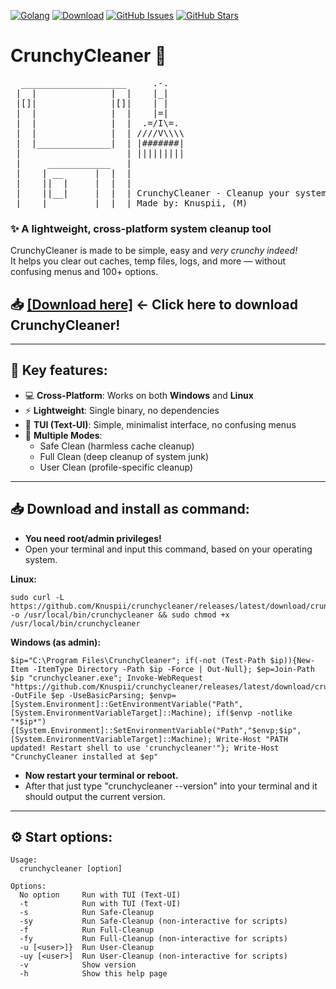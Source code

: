 [![Golang](https://img.shields.io/static/v1?label=Made%20with&message=Go&logo=go&color=007ACC)](https://go.dev/)
[![Download](https://img.shields.io/github/downloads/knuspii/crunchycleaner/total?color=green)](https://github.com/knuspii/crunchycleaner/releases)
[![GitHub Issues](https://img.shields.io/github/issues/knuspii/crunchycleaner)](https://github.com/knuspii/crunchycleaner/issues)
[![GitHub Stars](https://img.shields.io/github/stars/knuspii/crunchycleaner?style=social)](https://github.com/knuspii/crunchycleaner/stargazers)

<h1>CrunchyCleaner 🧹</h1>

<p align="center">
<pre>
  ____________________     .-.
 |  |              |  |    |_|
 |[]|              |[]|    | |
 |  |              |  |    |=|
 |  |              |  |  .=/I\=.
 |  |              |  | ////V\\\\
 |  |______________|  | |#######|
 |                    | |||||||||
 |     ____________   |
 |    | __      |  |  |
 |    ||  |     |  |  |
 |    ||__|     |  |  | CrunchyCleaner - Cleanup your system!
 |____|_________|__|__| Made by: Knuspii, (M)
</pre>
</p>

### ✨ A lightweight, cross-platform system cleanup tool
CrunchyCleaner is made to be simple, easy and *very crunchy indeed!*\
It helps you clear out caches, temp files, logs, and more — without confusing menus and 100+ options.


## 📥 [[Download here]](https://github.com/Knuspii/crunchycleaner/releases) <- Click here to download CrunchyCleaner!

---

## 🔑 Key features:

- 💻 **Cross-Platform**: Works on both **Windows** and **Linux**
- ⚡ **Lightweight**: Single binary, no dependencies
- 🎨 **TUI (Text-UI)**: Simple, minimalist interface, no confusing menus
- 🧹 **Multiple Modes**:
  - Safe Clean (harmless cache cleanup)
  - Full Clean (deep cleanup of system junk)
  - User Clean (profile-specific cleanup)

---

## 📥 Download and install as command:
- **You need root/admin privileges!**
- Open your terminal and input this command, based on your operating system.

**Linux:**
```
sudo curl -L https://github.com/Knuspii/crunchycleaner/releases/latest/download/crunchycleaner -o /usr/local/bin/crunchycleaner && sudo chmod +x /usr/local/bin/crunchycleaner
```
**Windows (as admin):**
```
$ip="C:\Program Files\CrunchyCleaner"; if(-not (Test-Path $ip)){New-Item -ItemType Directory -Path $ip -Force | Out-Null}; $ep=Join-Path $ip "crunchycleaner.exe"; Invoke-WebRequest "https://github.com/Knuspii/crunchycleaner/releases/latest/download/crunchycleaner.exe" -OutFile $ep -UseBasicParsing; $envp=[System.Environment]::GetEnvironmentVariable("Path",[System.EnvironmentVariableTarget]::Machine); if($envp -notlike "*$ip*"){[System.Environment]::SetEnvironmentVariable("Path","$envp;$ip",[System.EnvironmentVariableTarget]::Machine); Write-Host "PATH updated! Restart shell to use 'crunchycleaner'"}; Write-Host "CrunchyCleaner installed at $ep"
```
- **Now restart your terminal or reboot.**
- After that just type "crunchycleaner --version" into your terminal and it should output the current version.

---

## ⚙️ Start options:
```
Usage:
  crunchycleaner [option]

Options:
  No option     Run with TUI (Text-UI)
  -t            Run with TUI (Text-UI)
  -s            Run Safe-Cleanup
  -sy           Run Safe-Cleanup (non-interactive for scripts)
  -f            Run Full-Cleanup
  -fy           Run Full-Cleanup (non-interactive for scripts)
  -u [<user>]}  Run User-Cleanup
  -uy [<user>]  Run User-Cleanup (non-interactive for scripts)
  -v            Show version
  -h            Show this help page
